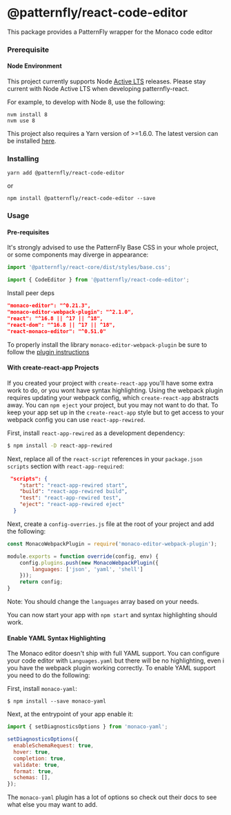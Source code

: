 # @patternfly/react-code-editor

This package provides a PatternFly wrapper for the Monaco code editor

### Prerequisite

#### Node Environment

This project currently supports Node [Active LTS](https://github.com/nodejs/Release#release-schedule) releases. Please stay current with Node Active LTS when developing patternfly-react.

For example, to develop with Node 8, use the following:

```
nvm install 8
nvm use 8
```

This project also requires a Yarn version of >=1.6.0. The latest version can be installed [here](https://yarnpkg.com/).

### Installing

```
yarn add @patternfly/react-code-editor
```

or

```
npm install @patternfly/react-code-editor --save
```

### Usage

#### Pre-requisites

It's strongly advised to use the PatternFly Base CSS in your whole project, or some components may diverge in appearance:

```js
import '@patternfly/react-core/dist/styles/base.css';
```

```js
import { CodeEditor } from '@patternfly/react-code-editor';
```

Install peer deps
```json
"monaco-editor": "^0.21.3",
"monaco-editor-webpack-plugin": "^2.1.0",
"react": "^16.8 || ^17 || ^18",
"react-dom": "^16.8 || ^17 || ^18",
"react-monaco-editor": "^0.51.0"
```

To properly install the library `monaco-editor-webpack-plugin` be sure to follow the [plugin instructions](https://github.com/microsoft/monaco-editor/tree/main/webpack-plugin)

#### With create-react-app Projects
If you created your project with `create-react-app` you'll have some extra work to do, or you wont have syntax highlighting. Using the webpack plugin requires updating your webpack config, which `create-react-app` abstracts away. You can `npm eject` your project, but you may not want to do that. To keep your app set up in the `create-react-app` style but to get access to your webpack config you can use `react-app-rewired`.

First, install `react-app-rewired` as a development dependency:
```sh
$ npm install -D react-app-rewired
```

Next, replace all of the `react-script` references in your `package.json` `scripts` section with `react-app-required`:
```json
 "scripts": {
    "start": "react-app-rewired start",
    "build": "react-app-rewired build",
    "test": "react-app-rewired test",
    "eject": "react-app-rewired eject"
  }
```

Next, create a `config-overries.js` file at the root of your project and add the following:

```javascript
const MonacoWebpackPlugin = require('monaco-editor-webpack-plugin');

module.exports = function override(config, env) {  
    config.plugins.push(new MonacoWebpackPlugin({
        languages: ['json', 'yaml', 'shell']
    }));
    return config;
}
```

Note: You should change the `languages` array based on your needs. 

You can now start your app with `npm start` and syntax highlighting should work.

#### Enable YAML Syntax Highlighting
The Monaco editor doesn't ship with full YAML support. You can configure your code editor with `Languages.yaml` but there will be no highlighting, even i you have the webpack plugin working correctly. To enable YAML support you need to do the following:

First, install `monaco-yaml`:
```shell
$ npm install --save monaco-yaml
```

Next, at the entrypoint of your app enable it:
```javascript
import { setDiagnosticsOptions } from 'monaco-yaml';

setDiagnosticsOptions({
  enableSchemaRequest: true,
  hover: true,
  completion: true,
  validate: true,
  format: true,
  schemas: [],
});
```

The `monaco-yaml` plugin has a lot of options so check out their docs to see what else you may want to add.
